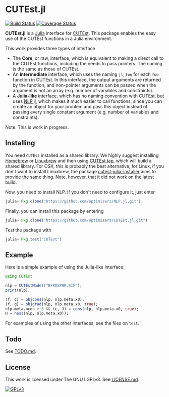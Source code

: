 # CUTEst.jl

[![Build Status](https://travis-ci.org/abelsiqueira/CUTEst.jl.svg?branch=master)](https://travis-ci.org/abelsiqueira/CUTEst.jl)
[![Coverage Status](https://coveralls.io/repos/abelsiqueira/CUTEst.jl/badge.svg?branch=master)](https://coveralls.io/r/abelsiqueira/CUTEst.jl?branch=master)

**CUTEst.jl** is a
[Julia](http://julialang.org)
interface for
[CUTEst](http://ccpforge.cse.rl.ac.uk/gf/project/cutest/wiki).
This package enables the easy use of the CUTEst functions in a Julia
environment.

This work provides three types of interface
  - The **Core**, or raw, interface, which is equivalent to making a direct call
    to the CUTEst functions, including the needs to pass pointers.
    The naming is the same as those of CUTEst.
  - An **Intermediate** interface, which uses the naming `jl_foo`
    for each `foo` function in CUTEst. In this interface, the output arguments
    are returned by the function, and non-pointer arguments can be passed when
    the argument is not an array (e.g. number of variables and constraints).
  - A **Julia-like** interface, which has no naming convention with
    CUTEst, but uses [NLP.jl](https://github.com/optimizers/NLP.jl),
    which makes it much easier to call functions, since you can create an
    object for your problem and pass this object instead of passing every
    single constant argument (e.g. number of variables and constraints).

Note: This is work in progress.

## Installing

You need `CUTEst` installed as a shared library.
We highly suggest installing
[Homebrew](https://github.com/Homebrew/homebrew) or
[Linuxbrew](https://github.com/Homebrew/linuxbrew)
and then using
[CUTEst tap](https://github.com/dpo/homebrew-cutest),
which will build a shared library.
For OSX, this is probably the best alternative,
for Linux, if you don't want to install Linuxbrew,
the package
[cutest-julia-installer](https://github.com/abelsiqueira/cutest-julia-installer)
aims to provide the same thing. Note, however, that it
did not work on the latest build.

Now, you need to install NLP. If you don't need to configure it, just
enter
````JULIA
julia> Pkg.clone("https://github.com/optimizers/NLP.jl.git")
````
Finally, you can install this package by entering
````JULIA
julia> Pkg.clone("https://github.com/optimizers/CUTEst.jl.git")
````
Test the package with
````JULIA
julia> Pkg.test("CUTEst")
````

## Example

Here is a simple example of using the Julia-like interface:
````JULIA
using CUTEst

nlp = CUTEstModel("BYRDSPHR.SIF");
print(nlp);

(f, c) = objcons(nlp, nlp.meta.x0);
(f, g) = objgrad(nlp, nlp.meta.x0, true);
nlp.meta.ncon > 0 && (c, J) = cons(nlp, nlp.meta.x0, true);
H = hess(nlp, nlp.meta.x0));
````

For examples of using the other interfaces, see the files on `test`.

## Todo

See [TODO.md](TODO.md).

## License

This work is licensed under The GNU LGPLv3. See [LICENSE.md](LICENSE.md).

[![GPLv3](http://www.gnu.org/graphics/lgplv3-88x31.png)](http://www.gnu.org/licenses/lgpl.html "LGPLv3")
